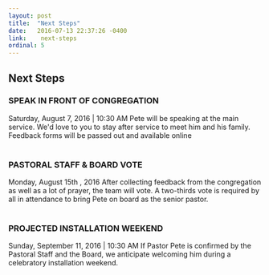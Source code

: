 ```yaml
---
layout: post
title:  "Next Steps"
date:   2016-07-13 22:37:26 -0400
link:    next-steps
ordinal: 5
---
```


## Next Steps

### SPEAK IN FRONT OF CONGREGATION
Saturday, August 7, 2016 | 10:30 AM
Pete will be speaking at the main service. We'd love to you to stay after service to meet him and his family. Feedback forms will be passed out and available online
<br><br>

### PASTORAL STAFF & BOARD VOTE
Monday, August 15th , 2016
After collecting feedback from the congregation as well as a lot of prayer, the team will vote. A two-thirds vote is required by all in attendance to bring Pete on board as the senior pastor.
<br><br>

### PROJECTED INSTALLATION WEEKEND
Sunday, September 11, 2016 | 10:30 AM
If Pastor Pete is confirmed by the Pastoral Staff and the Board, we anticipate welcoming him during a celebratory installation weekend.
